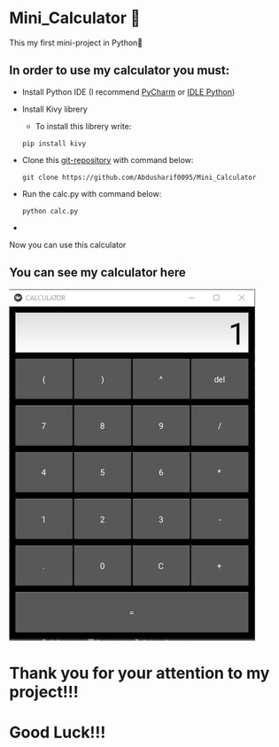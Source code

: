 # Mini_Calculator 🧮
This my first mini-project in Python🎉
## In order to use my calculator you must:
- Install Python IDE (I recommend [PyCharm](https://www.jetbrains.com/ru-ru/pycharm/download/) or [IDLE Python](https://www.python.org/downloads)) </li>
- Install Kivy librery
    + To install this librery write: 
    
    ```
    pip install kivy
    ```
 - Clone this [git-repository](https://github.com/Abdusharif0095/Mini_Calculator) with command below:
   ```
   git clone https://github.com/Abdusharif0095/Mini_Calculator
   ```
- Run the calc.py with command below:
  ```
  python calc.py
  ```
 - 
Now you can use this calculator 
 
## You can see my calculator here <br>
![Image](view.jpg)

# Thank you for your attention to my project!!!
# Good Luck!!!
